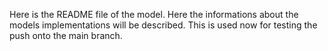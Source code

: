 Here is the README file of the model. Here the informations about the models implementations will be described.
This is used now for testing the push onto the main branch.